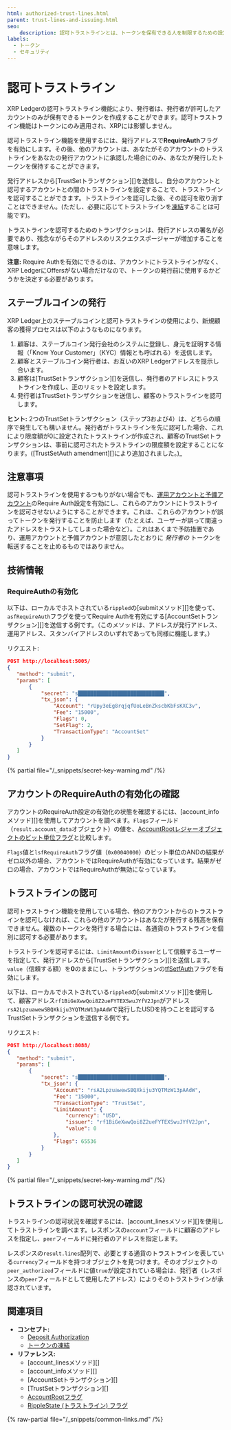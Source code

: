 ```yaml
---
html: authorized-trust-lines.html
parent: trust-lines-and-issuing.html
seo:
    description: 認可トラストラインとは、トークンを保有できる人を制限するための設定です。
labels:
  - トークン
  - セキュリティ
---
```

# 認可トラストライン

XRP Ledgerの認可トラストライン機能により、発行者は、発行者が許可したアカウントのみが保有できるトークンを作成することができます。認可トラストライン機能はトークンにのみ適用され、XRPには影響しません。

認可トラストライン機能を使用するには、発行アドレスで**RequireAuth**フラグを有効にします。その後、他のアカウントは、あなたがそのアカウントのトラストラインをあなたの発行アカウントに承認した場合にのみ、あなたが発行したトークンを保持することができます。

発行アドレスから[TrustSetトランザクション][]を送信し、自分のアカウントと認可するアカウントとの間のトラストラインを設定することで、トラストラインを認可することができます。トラストラインを認可した後、その認可を取り消すことはできません。(ただし、必要に応じてトラストラインを[凍結](freezes.md)することは可能です)。

トラストラインを認可するためのトランザクションは、発行アドレスの署名が必要であり、残念ながらそのアドレスのリスクエクスポージャーが増加することを意味します。

**注意:** Require Authを有効にできるのは、アカウントにトラストラインがなく、XRP LedgerにOffersがない場合だけなので、トークンの発行前に使用するかどうかを決定する必要があります。

## ステーブルコインの発行

XRP Ledger上のステーブルコインと認可トラストラインの使用により、新規顧客の獲得プロセスは以下のようなものになります。

1. 顧客は、ステーブルコイン発行会社のシステムに登録し、身元を証明する情報（「Know Your Customer」（KYC）情報とも呼ばれる）を送信します。
2. 顧客とステーブルコイン発行者は、お互いのXRP Ledgerアドレスを提示し合います。
3. 顧客は[TrustSetトランザクション][]を送信し、発行者のアドレスにトラストラインを作成し、正のリミットを設定します。
4. 発行者はTrustSetトランザクションを送信し、顧客のトラストラインを認可します。

**ヒント:** 2つのTrustSetトランザクション（ステップ3および4）は、どちらの順序で発生しても構いません。発行者がトラストラインを先に認可した場合、これにより限度額が0に設定されたトラストラインが作成され、顧客のTrustSetトランザクションは、事前に認可されたトラストラインの限度額を設定することになります。([TrustSetAuth amendment][]により追加されました。)_
## 注意事項

認可トラストラインを使用するつもりがない場合でも、[運用アカウントと予備アカウント](../../accounts/account-types.md)のRequire Auth設定を有効にし、これらのアカウントにトラストラインを認可させないようにすることができます。これは、これらのアカウントが誤ってトークンを発行することを防止します（たとえば、ユーザーが誤って間違ったアドレスをトラストしてしまった場合など）。これはあくまで予防措置であり、運用アカウントと予備アカウントが意図したとおりに _発行者の_ トークンを転送することを止めるものではありません。

## 技術情報
<!--{# TODO: split these off into one or more tutorials on using authorized trust lines, preferably with both JavaScript and Python code samples. #}-->

### RequireAuthの有効化

以下は、ローカルでホストされている`rippled`の[submitメソッド][]を使って、`asfRequireAuth`フラグを使ってRequire Authを有効にする[AccountSetトランザクション][]を送信する例です。（このメソッドは、アドレスが発行アドレス、運用アドレス、スタンバイアドレスのいずれであっても同様に機能します。）

リクエスト:

```json
POST http://localhost:5005/
{
   "method": "submit",
   "params": [
       {
           "secret": "s████████████████████████████",
           "tx_json": {
               "Account": "rUpy3eEg8rqjqfUoLeBnZkscbKbFsKXC3v",
               "Fee": "15000",
               "Flags": 0,
               "SetFlag": 2,
               "TransactionType": "AccountSet"
           }
       }
   ]
}
```

{% partial file="/_snippets/secret-key-warning.md" /%}


## アカウントのRequireAuthの有効化の確認

アカウントのRequireAuth設定の有効化の状態を確認するには、[account_infoメソッド][]を使用してアカウントを調べます。`Flags`フィールド（`result.account_data`オブジェクト）の値を、[AccountRootレジャーオブジェクトのビット単位フラグ](../../../references/protocol/ledger-data/ledger-entry-types/accountroot.md)と比較します。

`Flags`値と`lsfRequireAuth`フラグ値（`0x00040000`）のビット単位のANDの結果がゼロ以外の場合、アカウントではRequireAuthが有効になっています。結果がゼロの場合、アカウントではRequireAuthが無効になっています。

## トラストラインの認可

認可トラストライン機能を使用している場合、他のアカウントからのトラストラインを認可しなければ、これらの他のアカウントはあなたが発行する残高を保有できません。複数のトークンを発行する場合には、各通貨のトラストラインを個別に認可する必要があります。

トラストラインを認可するには、`LimitAmount`の`issuer`として信頼するユーザーを指定して、発行アドレスから[TrustSetトランザクション][]を送信します。`value`（信頼する額）を**0**のままにし、トランザクションの[tfSetfAuth](../../../references/protocol/transactions/types/trustset.md#trustsetのフラグ)フラグを有効にします。

以下は、ローカルでホストされている`rippled`の[submitメソッド][]を使用して、顧客アドレス`rf1BiGeXwwQoi8Z2ueFYTEXSwuJYfV2Jpn`がアドレス`rsA2LpzuawewSBQXkiju3YQTMzW13pAAdW`で発行したUSDを持つことを認可するTrustSetトランザクションを送信する例です。

リクエスト:

```json
POST http://localhost:8088/
{
   "method": "submit",
   "params": [
       {
           "secret": "s████████████████████████████",
           "tx_json": {
               "Account": "rsA2LpzuawewSBQXkiju3YQTMzW13pAAdW",
               "Fee": "15000",
               "TransactionType": "TrustSet",
               "LimitAmount": {
                   "currency": "USD",
                   "issuer": "rf1BiGeXwwQoi8Z2ueFYTEXSwuJYfV2Jpn",
                   "value": 0
               },
               "Flags": 65536
           }
       }
   ]
}
```

{% partial file="/_snippets/secret-key-warning.md" /%}


## トラストラインの認可状況の確認

トラストラインの認可状況を確認するには、[account_linesメソッド][]を使用してトラストラインを調べます。レスポンスの`account`フィールドに顧客のアドレスを指定し、`peer`フィールドに発行者のアドレスを指定します。

レスポンスの`result.lines`配列で、必要とする通貨のトラストラインを表している`currency`フィールドを持つオブジェクトを見つけます。そのオブジェクトの`peer_authorized`フィールドに値`true`が設定されている場合は、発行者（レスポンスの`peer`フィールドとして使用したアドレス）によりそのトラストラインが承認されています。

## 関連項目

- **コンセプト:**
    - [Deposit Authorization](../../accounts/depositauth.md)
    - [トークンの凍結](freezes.md)
- **リファレンス:**
    - [account_linesメソッド][]
    - [account_infoメソッド][]
    - [AccountSetトランザクション][]
    - [TrustSetトランザクション][]
    - [AccountRootフラグ](../../../references/protocol/ledger-data/ledger-entry-types/accountroot.md#accountrootのフラグ)
    - [RippleState (トラストライン) フラグ](../../../references/protocol/ledger-data/ledger-entry-types/ripplestate.md#ripplestateのフラグ)

{% raw-partial file="/_snippets/common-links.md" /%}
